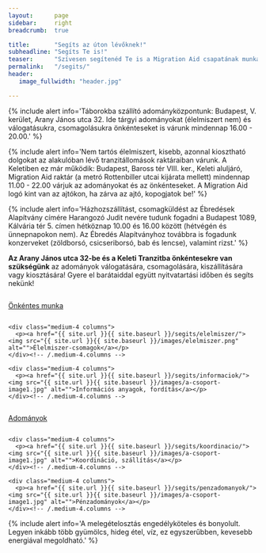 ```yaml
---
layout:      page
sidebar:     right
breadcrumb:  true

title:       "Segíts az úton lévőknek!"
subheadline: "Segíts Te is!"
teaser:      "Szívesen segítenéd Te is a Migration Aid csapatának munkáját? Az alábbi módokon tudod ezt megtenni."
permalink:   "/segits/"
header:
   image_fullwidth: "header.jpg"

---
```


{% include alert info='Táborokba szállító adományközpontunk: Budapest, V. kerület, Arany János utca 32. Ide tárgyi adományokat (élelmiszert nem) és válogatásukra, csomagolásukra önkénteseket is várunk mindennap 16.00 - 20.00.' %}

{% include alert info='Nem tartós élelmiszert, kisebb, azonnal kiosztható dolgokat az alakulóban lévő tranzitállomások raktáraiban várunk. A Keletiben ez már működik: Budapest, Baross tér VIII. ker., Keleti aluljáró, Migration Aid raktár (a metró Rottenbiller utcai kijárata mellett) mindennap 11.00 - 22.00 várjuk az adományokat és az önkénteseket. A Migration Aid logó kint van az ajtókon, ha zárva az ajtó, kopogjatok be!' %}

{% include alert info='Házhozszállítást, csomagküldést az Ébredések Alapítvány címére Harangozó Judit nevére tudunk fogadni a Budapest 1089, Kálvária tér 5. címen hétköznap 10.00 és 16.00 között (hétvégén és ünnepnapokon nem). Az Ébredés Alapítványhoz továbbra is fogadunk konzerveket (zöldborsó, csicseriborsó, bab és lencse), valamint rizst.' %}

**Az Arany János utca 32-be és a Keleti Tranzitba önkéntesekre van szükségünk** az adományok válogatására, csomagolására, kiszállítására vagy kiosztására! Gyere el barátaiddal együtt nyitvatartási időben és segíts nekünk!


<div class="row t30">
    <div class="medium-4 columns">
        <p><a href="{{ site.url }}{{ site.baseurl }}/segits/onkentesek/"><img src="{{ site.url }}{{ site.baseurl }}/images/onkentes.png" alt="">Önkéntes munka</a></p>
    </div><!-- /.medium-4.columns -->

    <div class="medium-4 columns">
      <p><a href="{{ site.url }}{{ site.baseurl }}/segits/elelmiszer/"><img src="{{ site.url }}{{ site.baseurl }}/images/elelmiszer.png" alt="">Élelmiszer-csomagok</a></p>
    </div><!-- /.medium-4.columns -->

    <div class="medium-4 columns">
      <p><a href="{{ site.url }}{{ site.baseurl }}/segits/informaciok/"><img src="{{ site.url }}{{ site.baseurl }}/images/a-csoport-image1.jpg" alt="">Információs anyagok, fordítás</a></p>
    </div><!-- /.medium-4.columns -->
</div><!-- /.row -->

<div class="row t30">
    <div class="medium-4 columns">
      <p><a href="{{ site.url }}{{ site.baseurl }}/segits/adomanyok/"><img src="{{ site.url }}{{ site.baseurl }}/images/adomany.png" alt="">Adományok</a></p>
    </div><!-- /.medium-4.columns -->

    <div class="medium-4 columns">
      <p><a href="{{ site.url }}{{ site.baseurl }}/segits/koordinacio/"><img src="{{ site.url }}{{ site.baseurl }}/images/a-csoport-image1.jpg" alt="">Koordináció, szállítás</a></p>
    </div><!-- /.medium-4.columns -->

    <div class="medium-4 columns">
      <p><a href="{{ site.url }}{{ site.baseurl }}/segits/penzadomanyok/"><img src="{{ site.url }}{{ site.baseurl }}/images/a-csoport-image1.jpg" alt="">Pénzadományok</a></p>
    </div><!-- /.medium-4.columns -->
</div><!-- /.row -->

{% include alert info='A melegételosztás engedélyköteles és bonyolult. Legyen inkább több gyümölcs, hideg étel, víz, ez egyszerűbben, kevesebb energiával megoldható.' %}
